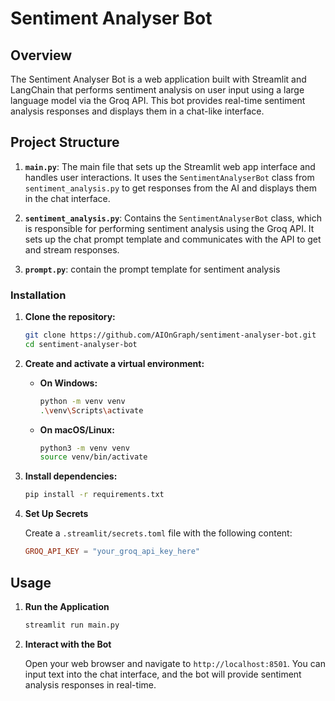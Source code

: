 # Sentiment Analyser Bot

## Overview

The Sentiment Analyser Bot is a web application built with Streamlit and LangChain that performs sentiment analysis on user input using a large language model via the Groq API. This bot provides real-time sentiment analysis responses and displays them in a chat-like interface.

## Project Structure

1. **`main.py`**: The main file that sets up the Streamlit web app interface and handles user interactions. It uses the `SentimentAnalyserBot` class from `sentiment_analysis.py` to get responses from the AI and displays them in the chat interface.
   
2. **`sentiment_analysis.py`**: Contains the `SentimentAnalyserBot` class, which is responsible for performing sentiment analysis using the Groq API. It sets up the chat prompt template and communicates with the API to get and stream responses.
3. **`prompt.py`**: contain the prompt template for sentiment analysis


### Installation
1. **Clone the repository:**
    ```bash
    git clone https://github.com/AIOnGraph/sentiment-analyser-bot.git
    cd sentiment-analyser-bot
    ```

2. **Create and activate a virtual environment:**

    - **On Windows:**
        ```bash
        python -m venv venv
        .\venv\Scripts\activate
        ```

    - **On macOS/Linux:**
        ```bash
        python3 -m venv venv
        source venv/bin/activate
        ```

3. **Install dependencies:**
    ```bash
    pip install -r requirements.txt
    ```
4. **Set Up Secrets**

    Create a `.streamlit/secrets.toml` file with the following content:

    ```toml
    GROQ_API_KEY = "your_groq_api_key_here"
    ```

## Usage

1. **Run the Application**

    ```sh
    streamlit run main.py
    ```

2. **Interact with the Bot**

    Open your web browser and navigate to `http://localhost:8501`. You can input text into the chat interface, and the bot will provide sentiment analysis responses in real-time.


